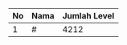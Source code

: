 | No | Nama            | Jumlah Level |
|----|-----------------|--------------|
| 1  | #    |    4212        |
